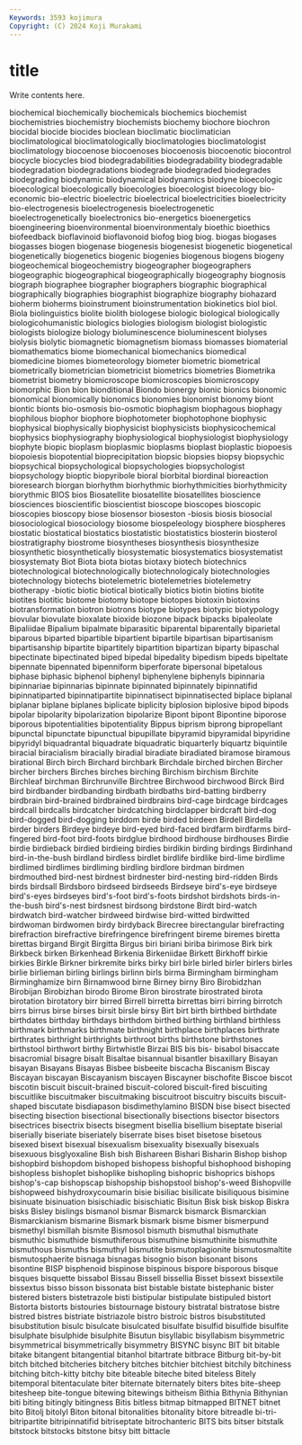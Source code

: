 ```yaml
---
Keywords: 3593 kojimura
Copyright: (C) 2024 Koji Murakami
---
```


# title

Write contents here.



 biochemical
biochemically biochemicals biochemics biochemist biochemistries biochemistry biochemists biochemy biochore biochron
biocidal biocide biocides bioclean bioclimatic bioclimatician bioclimatological bioclimatologically bioclimatologies bioclimatologist
bioclimatology biocoenose biocoenoses biocoenosis biocoenotic biocontrol biocycle biocycles biod biodegradabilities
biodegradability biodegradable biodegradation biodegradations biodegrade biodegraded biodegrades biodegrading biodynamic biodynamical
biodynamics biodyne bioecologic bioecological bioecologically bioecologies bioecologist bioecology bio-economic bio-electric
bioelectric bioelectrical bioelectricities bioelectricity bio-electrogenesis bioelectrogenesis bioelectrogenetic bioelectrogenetically bioelectronics bio-energetics
bioenergetics bioengineering bioenvironmental bioenvironmentaly bioethic bioethics biofeedback bioflavinoid bioflavonoid biofog
biog biog. biogas biogases biogasses biogen biogenase biogenesis biogenesist biogenetic
biogenetical biogenetically biogenetics biogenic biogenies biogenous biogens biogeny biogeochemical biogeochemistry
biogeographer biogeographers biogeographic biogeographical biogeographically biogeography biognosis biograph biographee biographer
biographers biographic biographical biographically biographies biographist biographize biography biohazard bioherm
bioherms bioinstrument bioinstrumentation biokinetics biol biol. Biola biolinguistics biolite biolith
biologese biologic biological biologically biologicohumanistic biologics biologies biologism biologist biologistic
biologists biologize biology bioluminescence bioluminescent biolyses biolysis biolytic biomagnetic biomagnetism
biomass biomasses biomaterial biomathematics biome biomechanical biomechanics biomedical biomedicine biomes
biometeorology biometer biometric biometrical biometrically biometrician biometricist biometrics biometries Biometrika
biometrist biometry biomicroscope biomicroscopies biomicroscopy biomorphic Bion bion bionditional Biondo
bionergy bionic bionics bionomic bionomical bionomically bionomics bionomies bionomist bionomy
biont biontic bionts bio-osmosis bio-osmotic biophagism biophagous biophagy biophilous biophor
biophore biophotometer biophotophone biophysic biophysical biophysically biophysicist biophysicists biophysicochemical biophysics
biophysiography biophysiological biophysiologist biophysiology biophyte biopic bioplasm bioplasmic bioplasms bioplast
bioplastic biopoesis biopoiesis biopotential bioprecipitation biopsic biopsies biopsy biopsychic biopsychical
biopsychological biopsychologies biopsychologist biopsychology bioptic biopyribole bioral biorbital biordinal bioreaction
bioresearch biorgan biorhythm biorhythmic biorhythmicities biorhythmicity biorythmic BIOS bios Biosatellite
biosatellite biosatellites bioscience biosciences bioscientific bioscientist bioscope bioscopes bioscopic bioscopies
bioscopy biose biosensor bioseston -biosis biosis biosocial biosociological biosociology biosome
biospeleology biosphere biospheres biostatic biostatical biostatics biostatistic biostatistics biosterin biosterol
biostratigraphy biostrome biosyntheses biosynthesis biosynthesize biosynthetic biosynthetically biosystematic biosystematics biosystematist
biosystematy Biot Biota biota biotas biotaxy biotech biotechnics biotechnological biotechnologically
biotechnologicaly biotechnologies biotechnology biotechs biotelemetric biotelemetries biotelemetry biotherapy -biotic biotic
biotical biotically biotics biotin biotins biotite biotites biotitic biotome biotomy
biotope biotopes biotoxin biotoxins biotransformation biotron biotrons biotype biotypes biotypic
biotypology biovular biovulate bioxalate bioxide biozone bipack bipacks bipaleolate Bipaliidae
Bipalium bipalmate biparasitic biparental biparentally biparietal biparous biparted bipartible bipartient
bipartile bipartisan bipartisanism bipartisanship bipartite bipartitely bipartition bipartizan biparty bipaschal
bipectinate bipectinated biped bipedal bipedality bipedism bipeds bipeltate bipennate bipennated
bipenniform biperforate bipersonal bipetalous biphase biphasic biphenol biphenyl biphenylene biphenyls
bipinnaria bipinnariae bipinnarias bipinnate bipinnated bipinnately bipinnatifid bipinnatiparted bipinnatipartite bipinnatisect
bipinnatisected biplace biplanal biplanar biplane biplanes biplicate biplicity biplosion biplosive
bipod bipods bipolar bipolarity bipolarization bipolarize Bipont bipont Bipontine biporose
biporous bipotentialities bipotentiality Bippus biprism biprong bipropellant bipunctal bipunctate bipunctual
bipupillate bipyramid bipyramidal bipyridine bipyridyl biquadrantal biquadrate biquadratic biquarterly biquartz
biquintile biracial biracialism biracially biradial biradiate biradiated biramose biramous birational
Birch birch Birchard birchbark Birchdale birched birchen Bircher bircher birchers
Birches birches birching Birchism birchism Birchite Birchleaf birchman Birchrunville Birchtree
Birchwood birchwood Birck Bird bird birdbander birdbanding birdbath birdbaths bird-batting
birdberry birdbrain bird-brained birdbrained birdbrains bird-cage birdcage birdcages birdcall birdcalls
birdcatcher birdcatching birdclapper birdcraft bird-dog bird-dogged bird-dogging birddom birde birded
birdeen Birdell Birdella birder birders Birdeye birdeye bird-eyed bird-faced birdfarm
birdfarms bird-fingered bird-foot bird-foots birdglue birdhood birdhouse birdhouses Birdie birdie
birdieback birdied birdieing birdies birdikin birding birdings Birdinhand bird-in-the-bush birdland
birdless birdlet birdlife birdlike bird-lime birdlime birdlimed birdlimes birdliming birdling
birdlore birdman birdmen birdmouthed bird-nest birdnest birdnester bird-nesting bird-ridden Birds
birds birdsall Birdsboro birdseed birdseeds Birdseye bird's-eye birdseye bird's-eyes birdseyes
bird's-foot bird's-foots birdshot birdshots birds-in-the-bush bird's-nest birdsnest birdsong birdstone Birdt
bird-watch birdwatch bird-watcher birdweed birdwise bird-witted birdwitted birdwoman birdwomen birdy
birdyback Birecree birectangular birefracting birefraction birefractive birefringence birefringent bireme biremes
biretta birettas birgand Birgit Birgitta Birgus biri biriani biriba birimose
Birk birk Birkbeck birken Birkenhead Birkenia Birkeniidae Birkett Birkhoff birkie
birkies Birkle Birkner birkremite birks birky birl birle birled birler
birlers birles birlie birlieman birling birlings birlinn birls birma Birmingham
birmingham Birminghamize birn Birnamwood birne Birney birny Biro Birobidzhan Birobijan
Birobizhan birodo Birome Biron birostrate birostrated birota birotation birotatory birr
birred Birrell birretta birrettas birri birring birrotch birrs birrus birse
birses birsit birsle birsy Birt birt birth birthbed birthdate birthdates
birthday birthdays birthdom birthed birthing birthland birthless birthmark birthmarks birthmate
birthnight birthplace birthplaces birthrate birthrates birthright birthrights birthroot births birthstone
birthstones birthstool birthwort birthy Birtwhistle Birzai BIS bis bis- bisabol
bisaccate bisacromial bisagre bisalt Bisaltae bisannual bisantler bisaxillary Bisayan bisayan
Bisayans Bisayas Bisbee bisbeeite biscacha Biscanism Biscay Biscayan biscayan Biscayanism
biscayen Biscayner bischofite Biscoe biscot biscotin biscuit biscuit-brained biscuit-colored biscuit-fired
biscuiting biscuitlike biscuitmaker biscuitmaking biscuitroot biscuitry biscuits biscuit-shaped biscutate bisdiapason
bisdimethylamino BISDN bise bisect bisected bisecting bisection bisectional bisectionally bisections
bisector bisectors bisectrices bisectrix bisects bisegment bisellia bisellium biseptate biserial
biserially biseriate biseriately biserrate bises biset bisetose bisetous bisexed bisext
bisexual bisexualism bisexuality bisexually bisexuals bisexuous bisglyoxaline Bish bish Bishareen
Bishari Bisharin Bishop bishop bishopbird bishopdom bishoped bishopess bishopful bishophood
bishoping bishopless bishoplet bishoplike bishopling bishopric bishoprics bishops bishop's-cap bishopscap
bishopship bishopstool bishop's-weed Bishopville bishopweed bishydroxycoumarin bisie bisiliac bisilicate bisiliquous
bisimine bisinuate bisinuation bisischiadic bisischiatic Bisitun Bisk bisk biskop Biskra
bisks Bisley bislings bismanol bismar Bismarck bismarck Bismarckian Bismarckianism bismarine
Bismark bismark bisme bismer bismerpund bismethyl bismillah bismite Bismosol bismuth
bismuthal bismuthate bismuthic bismuthide bismuthiferous bismuthine bismuthinite bismuthite bismuthous bismuths
bismuthyl bismutite bismutoplagionite bismutosmaltite bismutosphaerite bisnaga bisnagas bisognio bison bisonant
bisons bisontine BISP bisphenoid bispinose bispinous bispore bisporous bisque bisques
bisquette bissabol Bissau Bissell bissellia Bisset bissext bissextile bissextus bisso
bisson bissonata bist bistable bistate bistephanic bister bistered bisters bistetrazole
bisti bistipular bistipulate bistipuled bistort Bistorta bistorts bistouries bistournage bistoury
bistratal bistratose bistre bistred bistres bistriate bistriazole bistro bistroic bistros
bisubstituted bisubstitution bisulc bisulcate bisulcated bisulfate bisulfid bisulfide bisulfite bisulphate
bisulphide bisulphite Bisutun bisyllabic bisyllabism bisymmetric bisymmetrical bisymmetrically bisymmetry BISYNC
bisync BIT bit bitable bitake bitangent bitangential bitanhol bitartrate bitbrace
Bitburg bit-by-bit bitch bitched bitcheries bitchery bitches bitchier bitchiest bitchily
bitchiness bitching bitch-kitty bitchy bite biteable biteche bited biteless Bitely
bitemporal bitentaculate biter biternate biternately biters bites bite-sheep bitesheep bite-tongue
bitewing bitewings bitheism Bithia Bithynia Bithynian biti biting bitingly bitingness
Bitis bitless bitmap bitmapped BITNET bitnet bito Bitolj bitolyl Biton
bitonal bitonalities bitonality bitore bitreadle bi-tri- bitripartite bitripinnatifid bitriseptate bitrochanteric
BITS bits bitser bitstalk bitstock bitstocks bitstone bitsy bitt bittacle
